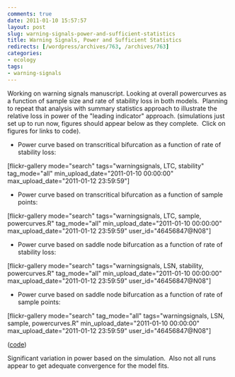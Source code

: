 ```yaml
---
comments: true
date: 2011-01-10 15:57:57
layout: post
slug: warning-signals-power-and-sufficient-statistics
title: Warning Signals, Power and Sufficient Statistics
redirects: [/wordpress/archives/763, /archives/763]
categories:
- ecology
tags:
- warning-signals
---
```


Working on warning signals manuscript. Looking at overall powercurves as a function of sample size and rate of stability loss in both models.  Planning to repeat that analysis with summary statistics approach to illustrate the relative loss in power of the "leading indicator" approach. (simulations just set up to run now, figures should appear below as they complete.  Click on figures for links to code).



	
  * Power curve based on transcritical bifurcation as a function of rate of stability loss:


[flickr-gallery mode="search" tags="warningsignals, LTC, stability" tag_mode="all" min_upload_date="2011-01-10 00:00:00" max_upload_date="2011-01-12 23:59:59"]

	
  * Power curve based on transcritical bifurcation as a function of sample points:


[flickr-gallery mode="search" tags="warningsignals, LTC, sample, powercurves.R" tag_mode="all" min_upload_date="2011-01-10 00:00:00" max_upload_date="2011-01-12 23:59:59" user_id="46456847@N08"]

	
  * Power curve based on saddle node bifurcation as a function of rate of stability loss:


[flickr-gallery mode="search" tags="warningsignals, LSN, stability, powercurves.R" tag_mode="all" min_upload_date="2011-01-10 00:00:00" max_upload_date="2011-01-12 23:59:59" user_id="46456847@N08"]

	
  * Power curve based on saddle node bifurcation as a function of rate of sample points:


[flickr-gallery mode="search" tag_mode="all" tags="warningsignals, LSN, sample, powercurves.R" min_upload_date="2011-01-10 00:00:00" max_upload_date="2011-01-12 23:59:59" user_id="46456847@N08"]

([code](https://github.com/cboettig/structured-populations/commit/867c55d251aad14ca5ed8d91e897c576ddd5d778))

Significant variation in power based on the simulation.  Also not all runs appear to get adequate convergence for the model fits.
